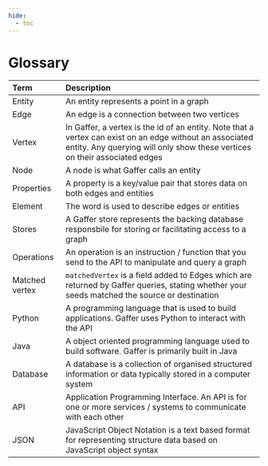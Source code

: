 ```yaml
---
hide:
  - toc
---
```


# Glossary

| Term              | Description                          |
| :---------------- | :----------------------------------- |
| Entity            | An entity represents a point in a graph |
| Edge              | An edge is a connection between two vertices |
| Vertex            | In Gaffer, a vertex is the id of an entity. Note that a vertex can exist on an edge without an associated entity. Any querying will only show these vertices on their associated edges |
| Node              | A node is what Gaffer calls an entity |
| Properties        | A property is a key/value pair that stores data on both edges and entities |
| Element           | The word is used to describe edges or entities |
| Stores            | A Gaffer store represents the backing database responsbile for storing or facilitating access to a graph |
| Operations        | An operation is an instruction / function that you send to the API to manipulate and query a graph |
| Matched vertex    | `matchedVertex` is a field added to Edges which are returned by Gaffer queries, stating whether your seeds matched the source or destination |
| Python            | A programming language that is used to build applications. Gaffer uses Python to interact with the API |
| Java              | A object oriented programming language used to build software. Gaffer is primarily built in Java |
| Database          | A database is a collection of organised structured information or data typically stored in a computer system |
| API               | Application Programming Interface. An API is for one or more services / systems to communicate with each other |
| JSON              | JavaScript Object Notation is a text based format for representing structure data based on JavaScript object syntax |
